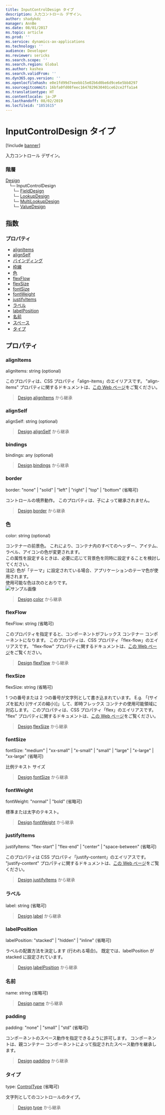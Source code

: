 ```yaml
---
title: InputControlDesign タイプ
description: 入力コントロール デザイン。
author: shadykdc
manager: AnnBe
ms.date: 08/01/2017
ms.topic: article
ms.prod: ''
ms.service: dynamics-ax-applications
ms.technology: ''
audience: Developer
ms.reviewer: sericks
ms.search.scope: ''
ms.search.region: Global
ms.author: kashea
ms.search.validFrom: ''
ms.dyn365.ops.version: ''
ms.openlocfilehash: e0e1fd99d7eeebb15e02b6d0be6d9ce6e5bb8297
ms.sourcegitcommit: 16bfa0fd08feec1647829630401ce62ce2ffa1a4
ms.translationtype: HT
ms.contentlocale: ja-JP
ms.lasthandoff: 08/02/2019
ms.locfileid: "1851615"
---
```

# <a name="inputcontroldesign-type"></a>InputControlDesign タイプ

[!include [banner](../../../../includes/banner.md)]

入力コントロール デザイン。

### <a name="hierarchy"></a>階層

[Design](view-model-ipage-idesign.md) <br>&nbsp;&nbsp;&nbsp;└─ InputControlDesign <br>&nbsp;&nbsp;&nbsp;&nbsp;&nbsp;&nbsp;└─ [FieldDesign](view-model-control-field-ifield-ifielddesign.md) <br>&nbsp;&nbsp;&nbsp;&nbsp;&nbsp;&nbsp;└─ [LookupDesign](view-model-control-lookup-ilookup-ilookupdesign.md) <br>&nbsp;&nbsp;&nbsp;&nbsp;&nbsp;&nbsp;└─ [MultiLookupDesign](view-model-control-lookup-imultilookup-imultilookupdesign.md) <br>&nbsp;&nbsp;&nbsp;&nbsp;&nbsp;&nbsp;└─ [ValueDesign](view-model-control-value-ivalue-ivaluedesign.md) <br>

## <a name="index"></a>指数

### <a name="properties"></a>プロパティ

* [alignItems](view-model-control-basecontrol-iinputcontrol-iinputcontroldesign.md#alignitems)
* [alignSelf](view-model-control-basecontrol-iinputcontrol-iinputcontroldesign.md#alignself)
* [バインディング](view-model-control-basecontrol-iinputcontrol-iinputcontroldesign.md#bindings)
* [枠線](view-model-control-basecontrol-iinputcontrol-iinputcontroldesign.md#border)
* [色](view-model-control-basecontrol-iinputcontrol-iinputcontroldesign.md#color)
* [flexFlow](view-model-control-basecontrol-iinputcontrol-iinputcontroldesign.md#flexflow)
* [flexSize](view-model-control-basecontrol-iinputcontrol-iinputcontroldesign.md#flexsize)
* [fontSize](view-model-control-basecontrol-iinputcontrol-iinputcontroldesign.md#fontsize)
* [fontWeight](view-model-control-basecontrol-iinputcontrol-iinputcontroldesign.md#fontweight)
* [justifyItems](view-model-control-basecontrol-iinputcontrol-iinputcontroldesign.md#justifyitems)
* [ラベル](view-model-control-basecontrol-iinputcontrol-iinputcontroldesign.md#label)
* [labelPosition](view-model-control-basecontrol-iinputcontrol-iinputcontroldesign.md#labelposition)
* [名前](view-model-control-basecontrol-iinputcontrol-iinputcontroldesign.md#name)
* [スペース](view-model-control-basecontrol-iinputcontrol-iinputcontroldesign.md#padding)
* [タイプ](view-model-control-basecontrol-iinputcontrol-iinputcontroldesign.md#type)

## <a name="properties"></a>プロパティ

### <a name="alignitems"></a>alignItems

alignItems: string (optional) 

このプロパティは、CSS プロパティ「align-items」のエイリアスです。
"align-items" プロパティに関するドキュメントは、[この Web ページ](https://css-tricks.com/snippets/css/a-guide-to-flexbox)をご覧ください。

> [Design](view-model-ipage-idesign.md).[alignItems](view-model-ipage-idesign.md#alignitems) から継承


### <a name="alignself"></a>alignSelf

alignSelf: string (optional) 



> [Design](view-model-ipage-idesign.md).[alignSelf](view-model-ipage-idesign.md#alignself) から継承


### <a name="bindings"></a>bindings

bindings: any (optional) 



> [Design](view-model-ipage-idesign.md).[bindings](view-model-ipage-idesign.md#bindings) から継承


### <a name="border"></a>border

border: "none" &#124; "solid" &#124; "left" &#124; "right" &#124; "top" &#124; "bottom" (省略可) 

コントロールの境界動作。 このプロパティは、子によって継承されません。

> [Design](view-model-ipage-idesign.md).[border](view-model-ipage-idesign.md#border) から継承


### <a name="color"></a>色

color: string (optional) 

コンテナーの前景色。
これにより、コンテナ内のすべてのヘッダー、アイテム、ラベル、アイコンの色が変更されます。<br>
この属性を設定するときは、必要に応じて背景色を同時に設定することを検討してください。<br>
注記: 色が「テーマ」に設定されている場合、アプリケーションのテーマ色が使用されます。<br>
使用可能な色は次のとおりです。 <br>
![サンプル画像](../../../media/colors.PNG)

> [Design](view-model-ipage-idesign.md).[color](view-model-ipage-idesign.md#color) から継承


### <a name="flexflow"></a>flexFlow

flexFlow: string (省略可) 

このプロパティを指定すると、コンポーネントがフレックス コンテナー コンポーネントになります。
このプロパティは、CSS プロパティ「flex-flow」のエイリアスです。
"flex-flow" プロパティに関するドキュメントは、[この Web ページ](https://css-tricks.com/snippets/css/a-guide-to-flexbox)をご覧ください。

> [Design](view-model-ipage-idesign.md).[flexFlow](view-model-ipage-idesign.md#flexflow) から継承


### <a name="flexsize"></a>flexSize

flexSize: string (省略可) 

1 つの番号または 2 つの番号が文字列として書き込まれています。 E.g. 「(サイズを拡大) [(サイズの縮小)]」して、即時フレックス コンテナの使用可能領域に対応します。
このプロパティは、CSS プロパティ「flex」のエイリアスです。 "flex" プロパティに関するドキュメントは、[この Web ページ](https://css-tricks.com/snippets/css/a-guide-to-flexbox)をご覧ください。

> [Design](view-model-ipage-idesign.md).[flexSize](view-model-ipage-idesign.md#flexsize) から継承


### <a name="fontsize"></a>fontSize

fontSize: "medium" &#124; "xx-small" &#124; "x-small" &#124; "small" &#124; "large" &#124; "x-large" &#124; "xx-large" (省略可) 

比例テキスト サイズ

> [Design](view-model-ipage-idesign.md).[fontSize](view-model-ipage-idesign.md#fontsize) から継承


### <a name="fontweight"></a>fontWeight

fontWeight: "normal" &#124; "bold" (省略可) 

標準または太字のテキスト。

> [Design](view-model-ipage-idesign.md).[fontWeight](view-model-ipage-idesign.md#fontweight) から継承


### <a name="justifyitems"></a>justifyItems

justifyItems: "flex-start" &#124; "flex-end" &#124; "center" &#124; "space-between" (省略可) 

このプロパティは CSS プロパティ「justify-content」のエイリアスです。
"justify-content" プロパティに関するドキュメントは、[この Web ページ](https://css-tricks.com/snippets/css/a-guide-to-flexbox)をご覧ください。

> [Design](view-model-ipage-idesign.md).[justifyItems](view-model-ipage-idesign.md#justifyitems) から継承


### <a name="label"></a>ラベル

label: string (省略可) 



> [Design](view-model-ipage-idesign.md).[label](view-model-ipage-idesign.md#label) から継承


### <a name="labelposition"></a>labelPosition

labelPosition: "stacked" &#124; "hidden" &#124; "inline" (省略可) 

ラベルの配置方法を決定します (行われる場合)。 既定では、labelPosition が stacked に設定されています。

> [Design](view-model-ipage-idesign.md).[labelPosition](view-model-ipage-idesign.md#labelposition) から継承


### <a name="name"></a>名前

name: string (省略可) 



> [Design](view-model-ipage-idesign.md).[name](view-model-ipage-idesign.md#name) から継承


### <a name="padding"></a>padding

padding: "none" &#124; "small" &#124; "std" (省略可) 

コンポーネントのスペース動作を指定できるように許可します。
コンポーネントは、親コンテナー コンポーネントによって指定されたスペース動作を継承します。

> [Design](view-model-ipage-idesign.md).[padding](view-model-ipage-idesign.md#padding) から継承


### <a name="type"></a>タイプ

type: [ControlType](../modules/view-model-control-basecontrol-icontrol.md#controltype) (省略可) 

文字列としてのコントロールのタイプ。

> [Design](view-model-ipage-idesign.md).[type](view-model-ipage-idesign.md#type) から継承


